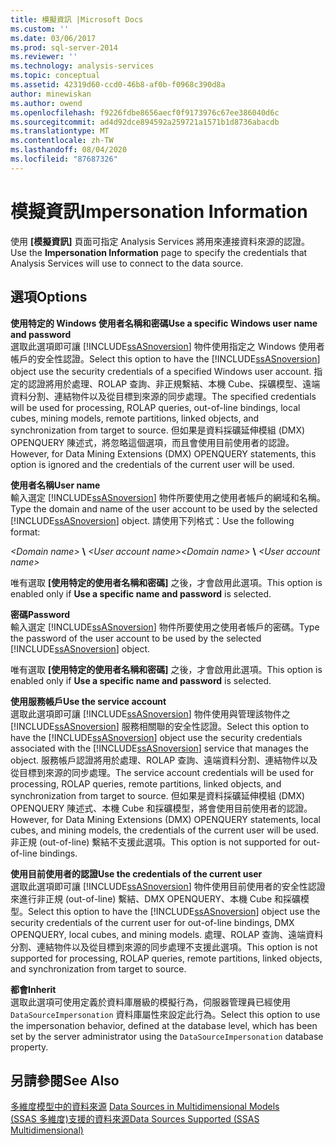 ```yaml
---
title: 模擬資訊 |Microsoft Docs
ms.custom: ''
ms.date: 03/06/2017
ms.prod: sql-server-2014
ms.reviewer: ''
ms.technology: analysis-services
ms.topic: conceptual
ms.assetid: 42319d60-ccd0-46b8-af0b-f0968c390d8a
author: minewiskan
ms.author: owend
ms.openlocfilehash: f9226fdbe8656aecf0f9173976c67ee386040d6c
ms.sourcegitcommit: ad4d92dce894592a259721a1571b1d8736abacdb
ms.translationtype: MT
ms.contentlocale: zh-TW
ms.lasthandoff: 08/04/2020
ms.locfileid: "87687326"
---
```

# <a name="impersonation-information"></a><span data-ttu-id="743f6-102">模擬資訊</span><span class="sxs-lookup"><span data-stu-id="743f6-102">Impersonation Information</span></span>
  <span data-ttu-id="743f6-103">使用 **[模擬資訊]** 頁面可指定 Analysis Services 將用來連接資料來源的認證。</span><span class="sxs-lookup"><span data-stu-id="743f6-103">Use the **Impersonation Information** page to specify the credentials that Analysis Services will use to connect to the data source.</span></span>  
  
## <a name="options"></a><span data-ttu-id="743f6-104">選項</span><span class="sxs-lookup"><span data-stu-id="743f6-104">Options</span></span>  
 <span data-ttu-id="743f6-105">**使用特定的 Windows 使用者名稱和密碼**</span><span class="sxs-lookup"><span data-stu-id="743f6-105">**Use a specific Windows user name and password**</span></span>  
 <span data-ttu-id="743f6-106">選取此選項即可讓 [!INCLUDE[ssASnoversion](../includes/ssasnoversion-md.md)] 物件使用指定之 Windows 使用者帳戶的安全性認證。</span><span class="sxs-lookup"><span data-stu-id="743f6-106">Select this option to have the [!INCLUDE[ssASnoversion](../includes/ssasnoversion-md.md)] object use the security credentials of a specified Windows user account.</span></span> <span data-ttu-id="743f6-107">指定的認證將用於處理、ROLAP 查詢、非正規繫結、本機 Cube、採礦模型、遠端資料分割、連結物件以及從目標到來源的同步處理。</span><span class="sxs-lookup"><span data-stu-id="743f6-107">The specified credentials will be used for processing, ROLAP queries, out-of-line bindings, local cubes, mining models, remote partitions, linked objects, and synchronization from target to source.</span></span> <span data-ttu-id="743f6-108">但如果是資料採礦延伸模組 (DMX) OPENQUERY 陳述式，將忽略這個選項，而且會使用目前使用者的認證。</span><span class="sxs-lookup"><span data-stu-id="743f6-108">However, for Data Mining Extensions (DMX) OPENQUERY statements, this option is ignored and the credentials of the current user will be used.</span></span>  
  
 <span data-ttu-id="743f6-109">**使用者名稱**</span><span class="sxs-lookup"><span data-stu-id="743f6-109">**User name**</span></span>  
 <span data-ttu-id="743f6-110">輸入選定 [!INCLUDE[ssASnoversion](../includes/ssasnoversion-md.md)] 物件所要使用之使用者帳戶的網域和名稱。</span><span class="sxs-lookup"><span data-stu-id="743f6-110">Type the domain and name of the user account to be used by the selected [!INCLUDE[ssASnoversion](../includes/ssasnoversion-md.md)] object.</span></span> <span data-ttu-id="743f6-111">請使用下列格式：</span><span class="sxs-lookup"><span data-stu-id="743f6-111">Use the following format:</span></span>  
  
 <span data-ttu-id="743f6-112">*\<Domain name>* **\\** *\<User account name>*</span><span class="sxs-lookup"><span data-stu-id="743f6-112">*\<Domain name>* **\\** *\<User account name>*</span></span>  
  
 <span data-ttu-id="743f6-113">唯有選取 **[使用特定的使用者名稱和密碼]** 之後，才會啟用此選項。</span><span class="sxs-lookup"><span data-stu-id="743f6-113">This option is enabled only if **Use a specific name and password** is selected.</span></span>  
  
 <span data-ttu-id="743f6-114">**密碼**</span><span class="sxs-lookup"><span data-stu-id="743f6-114">**Password**</span></span>  
 <span data-ttu-id="743f6-115">輸入選定 [!INCLUDE[ssASnoversion](../includes/ssasnoversion-md.md)] 物件所要使用之使用者帳戶的密碼。</span><span class="sxs-lookup"><span data-stu-id="743f6-115">Type the password of the user account to be used by the selected [!INCLUDE[ssASnoversion](../includes/ssasnoversion-md.md)] object.</span></span>  
  
 <span data-ttu-id="743f6-116">唯有選取 **[使用特定的使用者名稱和密碼]** 之後，才會啟用此選項。</span><span class="sxs-lookup"><span data-stu-id="743f6-116">This option is enabled only if **Use a specific name and password** is selected.</span></span>  
  
 <span data-ttu-id="743f6-117">**使用服務帳戶**</span><span class="sxs-lookup"><span data-stu-id="743f6-117">**Use the service account**</span></span>  
 <span data-ttu-id="743f6-118">選取此選項即可讓 [!INCLUDE[ssASnoversion](../includes/ssasnoversion-md.md)] 物件使用與管理該物件之 [!INCLUDE[ssASnoversion](../includes/ssasnoversion-md.md)] 服務相關聯的安全性認證。</span><span class="sxs-lookup"><span data-stu-id="743f6-118">Select this option to have the [!INCLUDE[ssASnoversion](../includes/ssasnoversion-md.md)] object use the security credentials associated with the [!INCLUDE[ssASnoversion](../includes/ssasnoversion-md.md)] service that manages the object.</span></span> <span data-ttu-id="743f6-119">服務帳戶認證將用於處理、ROLAP 查詢、遠端資料分割、連結物件以及從目標到來源的同步處理。</span><span class="sxs-lookup"><span data-stu-id="743f6-119">The service account credentials will be used for processing, ROLAP queries, remote partitions, linked objects, and synchronization from target to source.</span></span> <span data-ttu-id="743f6-120">但如果是資料採礦延伸模組 (DMX) OPENQUERY 陳述式、本機 Cube 和採礦模型，將會使用目前使用者的認證。</span><span class="sxs-lookup"><span data-stu-id="743f6-120">However, for Data Mining Extensions (DMX) OPENQUERY statements, local cubes, and mining models, the credentials of the current user will be used.</span></span> <span data-ttu-id="743f6-121">非正規 (out-of-line) 繫結不支援此選項。</span><span class="sxs-lookup"><span data-stu-id="743f6-121">This option is not supported for out-of-line bindings.</span></span>  
  
 <span data-ttu-id="743f6-122">**使用目前使用者的認證**</span><span class="sxs-lookup"><span data-stu-id="743f6-122">**Use the credentials of the current user**</span></span>  
 <span data-ttu-id="743f6-123">選取此選項即可讓 [!INCLUDE[ssASnoversion](../includes/ssasnoversion-md.md)] 物件使用目前使用者的安全性認證來進行非正規 (out-of-line) 繫結、DMX OPENQUERY、本機 Cube 和採礦模型。</span><span class="sxs-lookup"><span data-stu-id="743f6-123">Select this option to have the [!INCLUDE[ssASnoversion](../includes/ssasnoversion-md.md)] object use the security credentials of the current user for out-of-line bindings, DMX OPENQUERY, local cubes, and mining models.</span></span> <span data-ttu-id="743f6-124">處理、ROLAP 查詢、遠端資料分割、連結物件以及從目標到來源的同步處理不支援此選項。</span><span class="sxs-lookup"><span data-stu-id="743f6-124">This option is not supported for processing, ROLAP queries, remote partitions, linked objects, and synchronization from target to source.</span></span>  
  
 <span data-ttu-id="743f6-125">**都會**</span><span class="sxs-lookup"><span data-stu-id="743f6-125">**Inherit**</span></span>  
 <span data-ttu-id="743f6-126">選取此選項可使用定義於資料庫層級的模擬行為，伺服器管理員已經使用 `DataSourceImpersonation` 資料庫屬性來設定此行為。</span><span class="sxs-lookup"><span data-stu-id="743f6-126">Select this option to use the impersonation behavior, defined at the database level, which has been set by the server administrator using the `DataSourceImpersonation` database property.</span></span>  
  
## <a name="see-also"></a><span data-ttu-id="743f6-127">另請參閱</span><span class="sxs-lookup"><span data-stu-id="743f6-127">See Also</span></span>  
 <span data-ttu-id="743f6-128">[多維度模型中的資料來源](multidimensional-models/data-sources-in-multidimensional-models.md) </span><span class="sxs-lookup"><span data-stu-id="743f6-128">[Data Sources in Multidimensional Models](multidimensional-models/data-sources-in-multidimensional-models.md) </span></span>  
 [<span data-ttu-id="743f6-129">&#40;SSAS 多維度&#41;支援的資料來源</span><span class="sxs-lookup"><span data-stu-id="743f6-129">Data Sources Supported &#40;SSAS Multidimensional&#41;</span></span>](multidimensional-models/supported-data-sources-ssas-multidimensional.md)  
  
  
